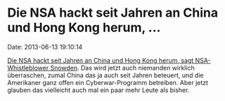 Die NSA hackt seit Jahren an China und Hong Kong herum, \...
============================================================

Date: 2013-06-13 19:10:14

[Die NSA hackt seit Jahren an China und Hong Kong herum, sagt
NSA-Whistleblower Snowden](http://www.heise.de/-1887491). Das wird jetzt
auch niemanden wirklich überraschen, zumal China das ja auch seit Jahren
beteuert, und die Amerikaner ganz offen ein Cyberwar-Programm betreiben.
Aber jetzt glauben das vielleicht auch mal ein paar mehr Leute als
bisher.
